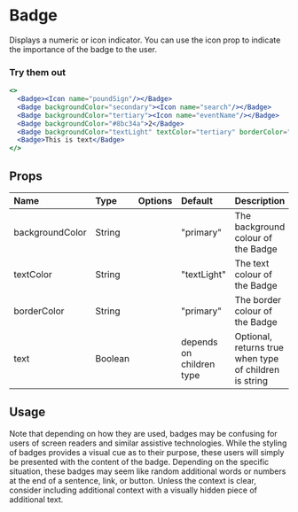 # Badge

Displays a numeric or icon indicator. You can use the icon prop to
indicate the importance of the badge to the user.

### Try them out

```.jsx
<>
  <Badge><Icon name="poundSign"/></Badge>
  <Badge backgroundColor="secondary"><Icon name="search"/></Badge>
  <Badge backgroundColor="tertiary"><Icon name="eventName"/></Badge>
  <Badge backgroundColor="#8bc34a">2</Badge>
  <Badge backgroundColor="textLight" textColor="tertiary" borderColor="tertiary"><Icon name="comment"/></Badge>
  <Badge>This is text</Badge>
</>
```

## Props

| Name            | Type    | Options | Default                  | Description                                            |
| :-------------- | :------ | :-----: | :----------------------- | :----------------------------------------------------- |
| backgroundColor | String  |         | "primary"                | The background colour of the Badge                     |
| textColor       | String  |         | "textLight"              | The text colour of the Badge                           |
| borderColor     | String  |         | "primary"                | The border colour of the Badge                         |
| text            | Boolean |         | depends on children type | Optional, returns true when type of children is string |

## Usage

Note that depending on how they are used, badges may be confusing for users
of screen readers and similar assistive technologies. While the styling of
badges provides a visual cue as to their purpose, these users will simply
be presented with the content of the badge. Depending on the specific
situation, these badges may seem like random additional words or numbers
at the end of a sentence, link, or button. Unless the context is clear,
consider including additional context with a visually hidden piece of
additional text.
